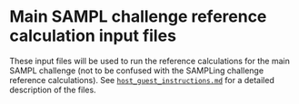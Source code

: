 # Main SAMPL challenge reference calculation input files

These input files will be used to run the reference calculations for the main SAMPL challenge (not to be confused with the SAMPLing challenge reference calculations). See [`host_guest_instructions.md`](../../host_guest_instructions.md#reference-calculations) for a detailed description of the files.
